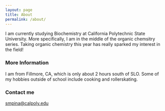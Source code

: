 ```yaml
---
layout: page
title: About
permalink: /about/
---
```


I am currently studying Biochemistry at California Polytechnic State University. More specifically, I am in the middle of the organic chemsitry series. Taking organic chemistry this year has really sparked my interest in the field!

### More Information

I am from Fillmore, CA, which is only about 2 hours south of SLO. Some of my hobbies outside of school include cooking and rollerskating.
### Contact me

[smpina@calpoly.edu](mailto:smpina@calpoly.edu)

